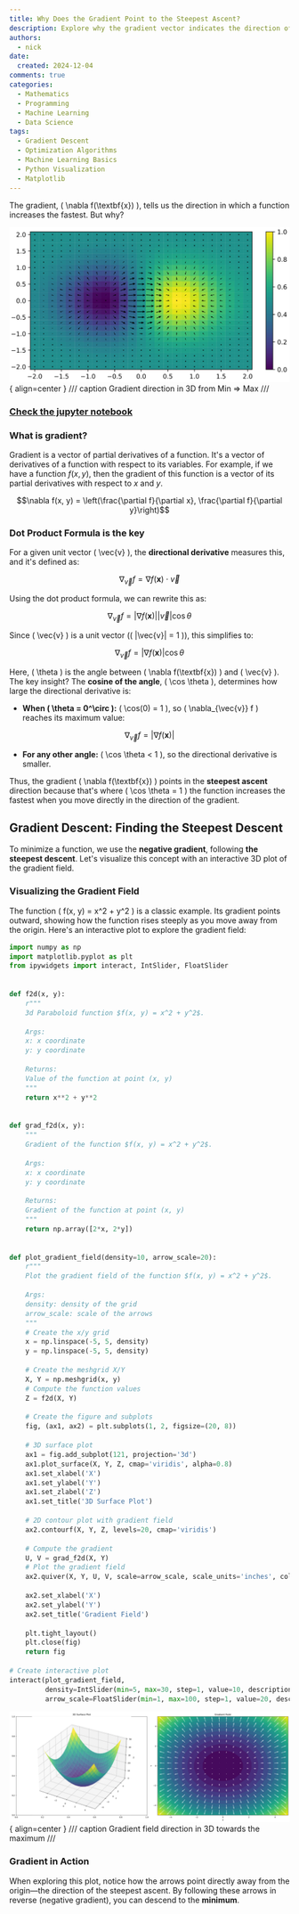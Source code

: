 ```yaml
---
title: Why Does the Gradient Point to the Steepest Ascent?
description: Explore why the gradient vector indicates the direction of steepest ascent for functions.
authors:
  - nick
date:
  created: 2024-12-04
comments: true
categories:
  - Mathematics
  - Programming
  - Machine Learning
  - Data Science
tags:
  - Gradient Descent
  - Optimization Algorithms
  - Machine Learning Basics
  - Python Visualization
  - Matplotlib
---
```


The gradient, \( \nabla f(\textbf{x}) \), tells us the direction in which a function increases the fastest. But why?

![Gradient direction in 3D from Min => Max](../assets/why_does_the_gradient_point_to_the_steepest_ascent/Vector_Field_of_a_Function.png){ align=center }
/// caption
Gradient direction in 3D from Min => Max
///

<!-- more -->

### [Check the jupyter notebook](https://github.com/nickovchinnikov/datasatanism/blob/master/code/2.GradientIsTheSteepestAscent.ipynb)

### What is gradient?

Gradient is a vector of partial derivatives of a function. It's a vector of derivatives of a function with respect to its variables.
For example, if we have a function $f(x, y)$, then the gradient of this function is a vector of its partial derivatives with respect to $x$ and $y$.

$$\nabla f(x, y) = \left(\frac{\partial f}{\partial x}, \frac{\partial f}{\partial y}\right)$$

### Dot Product Formula is the key

For a given unit vector \( \vec{v} \), the **directional derivative** measures this, and it's defined as:

$$\nabla_{\vec{v}} f = \nabla f(\textbf{x}) \cdot \vec{v}$$

Using the dot product formula, we can rewrite this as:

$$\nabla_{\vec{v}} f = |\nabla f(\textbf{x})||\vec{v}|\cos \theta$$

Since \( \vec{v} \) is a unit vector (\( |\vec{v}| = 1 \)), this simplifies to:

$$\nabla_{\vec{v}} f = |\nabla f(\textbf{x})| \cos \theta$$

Here, \( \theta \) is the angle between \( \nabla f(\textbf{x}) \) and \( \vec{v} \). The key insight? The **cosine of the angle**, \( \cos \theta \), determines how large the directional derivative is:

- **When \( \theta = 0^\circ \):** \( \cos(0) = 1 \), so \( \nabla_{\vec{v}} f \) reaches its maximum value:
  
$$\nabla_{\vec{v}} f = |\nabla f(\textbf{x})|$$

- **For any other angle:** \( \cos \theta < 1 \), so the directional derivative is smaller.

Thus, the gradient \( \nabla f(\textbf{x}) \) points in the **steepest ascent** direction because that's where \( \cos \theta = 1 \) the function increases the fastest when you move directly in the direction of the gradient.

## Gradient Descent: Finding the Steepest Descent

To minimize a function, we use the **negative gradient**, following **the steepest descent**. Let's visualize this concept with an interactive 3D plot of the gradient field.

### Visualizing the Gradient Field

The function \( f(x, y) = x^2 + y^2 \) is a classic example. Its gradient points outward, showing how the function rises steeply as you move away from the origin. Here's an interactive plot to explore the gradient field:

```python
import numpy as np
import matplotlib.pyplot as plt
from ipywidgets import interact, IntSlider, FloatSlider


def f2d(x, y):
    r"""
    3d Paraboloid function $f(x, y) = x^2 + y^2$.

    Args:
    x: x coordinate
    y: y coordinate

    Returns:
    Value of the function at point (x, y)
    """
    return x**2 + y**2


def grad_f2d(x, y):
    """
    Gradient of the function $f(x, y) = x^2 + y^2$.

    Args:
    x: x coordinate
    y: y coordinate

    Returns:
    Gradient of the function at point (x, y)
    """
    return np.array([2*x, 2*y])


def plot_gradient_field(density=10, arrow_scale=20):
    r"""
    Plot the gradient field of the function $f(x, y) = x^2 + y^2$.

    Args:
    density: density of the grid
    arrow_scale: scale of the arrows
    """
    # Create the x/y grid
    x = np.linspace(-5, 5, density)
    y = np.linspace(-5, 5, density)

    # Create the meshgrid X/Y
    X, Y = np.meshgrid(x, y)
    # Compute the function values
    Z = f2d(X, Y)

    # Create the figure and subplots
    fig, (ax1, ax2) = plt.subplots(1, 2, figsize=(20, 8))

    # 3D surface plot
    ax1 = fig.add_subplot(121, projection='3d')
    ax1.plot_surface(X, Y, Z, cmap='viridis', alpha=0.8)
    ax1.set_xlabel('X')
    ax1.set_ylabel('Y')
    ax1.set_zlabel('Z')
    ax1.set_title('3D Surface Plot')

    # 2D contour plot with gradient field
    ax2.contourf(X, Y, Z, levels=20, cmap='viridis')
    
    # Compute the gradient
    U, V = grad_f2d(X, Y)
    # Plot the gradient field
    ax2.quiver(X, Y, U, V, scale=arrow_scale, scale_units='inches', color='w', alpha=0.7)
    
    ax2.set_xlabel('X')
    ax2.set_ylabel('Y')
    ax2.set_title('Gradient Field')

    plt.tight_layout()
    plt.close(fig)
    return fig

# Create interactive plot
interact(plot_gradient_field, 
         density=IntSlider(min=5, max=30, step=1, value=10, description='Grid Density'),
         arrow_scale=FloatSlider(min=1, max=100, step=1, value=20, description='Arrow Scale'))

```

![Gradient in 3D](../assets/why_does_the_gradient_point_to_the_steepest_ascent/gradient_3d.png){ align=center }
/// caption
Gradient field direction in 3D towards the maximum
///

### Gradient in Action

When exploring this plot, notice how the arrows point directly away from the origin—the direction of the steepest ascent. By following these arrows in reverse (negative gradient), you can descend to the **minimum**.
